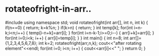 # rotateofright-in-arr..

#include<iostream>
using namespace std;
void rotateofright(int arr[], int n, int k)
{
  if(n==0)
  {
    return;
    k=k%n;
  }
  if(k>n)
  {
    return;
  }
  int temp[k];
  for(int i=n-k;i<n;i++)
  {
    temp[i-n+k]=arr[i];
  }
  for(int i=n-k-1;i>=0;i--)
  {
    arr[i+k]=arr[i];
  }
  for(int i=0;i<k; i++)
  {
    arr[i]=temp[i];
  }
}
int main()
{
  int n=8;
  int arr[]={1,2,3,4,5,6,7,8};
  int k=2;
  rotateofright(arr,n,k);
  cout<<"after rotating element"<<endl;
  for(int i=0; i<n; i++)
  {
    cout<<arr[i]<<" ";
  }
  return 0;
}

